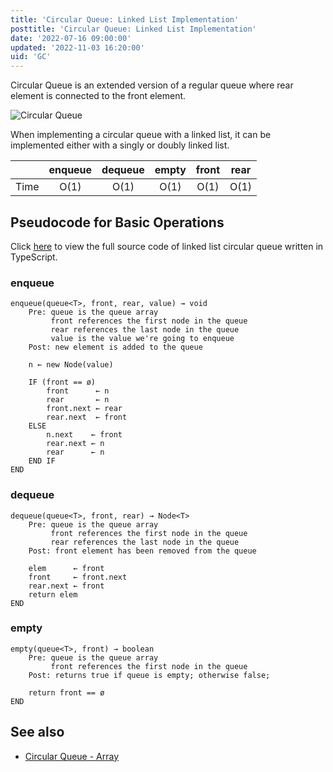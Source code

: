 ```yaml
---
title: 'Circular Queue: Linked List Implementation'
posttitle: 'Circular Queue: Linked List Implementation'
date: '2022-07-16 09:00:00'
updated: '2022-11-03 16:20:00'
uid: 'GC'
---
```


Circular Queue is an extended version of a regular queue where rear element is connected to the front element.

![Circular Queue](/images/posts/what-is-a-circular-queue/circular-queue2.svg)

When implementing a circular queue with a linked list, it can be implemented either with a singly or doubly linked list.

|      | enqueue | dequeue | empty | front | rear |
| :--: | :-----: | :-----: | :---: | :---: | :--: |
| Time |  O(1)   |  O(1)   | O(1)  | O(1)  | O(1) |

## Pseudocode for Basic Operations

Click [here](https://github.com/bprsstnt/typescript-algorithms/blob/main/src/data-structures/circular-queue/CircularQueue.ts) to view the full source code of linked list circular queue written in TypeScript.

### enqueue

```text
enqueue(queue<T>, front, rear, value) → void
    Pre: queue is the queue array
         front references the first node in the queue
         rear references the last node in the queue
         value is the value we're going to enqueue
    Post: new element is added to the queue

    n ← new Node(value)

    IF (front == ø)
        front      ← n
        rear       ← n
        front.next ← rear
        rear.next  ← front
    ELSE
        n.next    ← front
        rear.next ← n
        rear      ← n
    END IF
END
```

### dequeue

```text
dequeue(queue<T>, front, rear) → Node<T>
    Pre: queue is the queue array
         front references the first node in the queue
         rear references the last node in the queue
    Post: front element has been removed from the queue

    elem      ← front
    front     ← front.next
    rear.next ← front
    return elem
END
```

### empty

```text
empty(queue<T>, front) → boolean
    Pre: queue is the queue array
         front references the first node in the queue
    Post: returns true if queue is empty; otherwise false;

    return front == ø
END
```

## See also

-   [Circular Queue - Array](./circular-queue-array)
